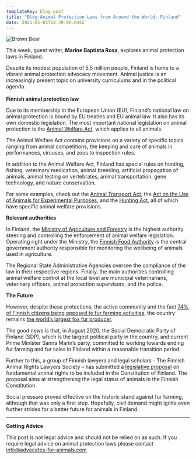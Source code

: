 ```yaml
---
templateKey: blog-post
title: "Blog:Animal Protection Laws from Around the World: Finland"
date: 2021-01-05T18:39:00.044Z
---
```

![Brown Bear](/img/brown-bear-planin.jpg)

This week, guest writer, **Marine Baptista Rosa**, explores animal protection laws in Finland.

Despite its modest population of 5,5 million people, Finland is home to a vibrant animal protection advocacy movement. Animal justice is an increasingly present topic on university curriculums and in the political agenda.\
**\
Finnish animal protection law**

Due to its membership in the European Union (EU), Finland’s national law on animal protection is bound by EU treaties and EU animal law. It also has its own domestic legislation. The most important national legislation on animal protection is the [Animal Welfare Act](https://finlex.fi/fi/laki/kaannokset/1996/en19960247.pdf), which applies to all animals.

The Animal Welfare Act contains provisions on a variety of specific topics ranging from animal competitions, the keeping and care of animals in performances, circuses, and zoos to inspection rules.

In addition to the Animal Welfare Act, Finland has special rules on hunting, fishing, veterinary medication, animal breeding, artificial propagation of animals, animal testing on vertebrates, animal transportation, gene technology, and nature conservation.

For some examples, check out the [Animal Transport Act](https://finlex.fi/fi/laki/kaannokset/2006/en20061429.pdf), the [Act on the Use of Animals for Experimental Purposes](https://www.finlex.fi/fi/laki/kaannokset/2006/en20060062.pdf), and the [Hunting Act](https://finlex.fi/en/laki/kaannokset/1993/en19930615_20130206.pdf), all of which have specific animal welfare provisions.

**Relevant authorities**

In Finland, the [Ministry of Agriculture and Forestry](https://mmm.fi/en/frontpage) is the highest authority steering and controlling the enforcement of animal welfare legislation. Operating right under the Ministry, the [Finnish Food Authority](https://www.ruokavirasto.fi/en/) is the central government authority responsible for monitoring the wellbeing of animals used in agriculture.

The Regional State Administrative Agencies oversee the compliance of the law in their respective regions. Finally, the main authorities controlling animal welfare control at the local level are municipal veterinarians, veterinary officers, animal protection supervisors, and the police.

**The Future**

However, despite these protections, the active community and the fact [74% of Finnish citizens being opposed to fur farming activities](https://www.furfreealliance.com/finnish-social-democrats-take-a-historical-stand-against-fur-farming/), the country remains [the world’s largest fox fur producer](https://www.ad-international.org/fur/go.php?id=4408&ssi=19).

The good news is that, in August 2020, the Social Democratic Party of Finland (SDP), which is the largest political party in the country, and current Prime Minister Sanna Marin’s party, committed to working towards ending fur farming and fur sales in Finland within a reasonable transition period.

Further to this, a group of Finnish lawyers and legal scholars - The Finnish Animal Rights Lawyers Society – has submitted a [legislative proposal](https://www.elaintenvuoro.fi/suomen-elainoikeusjuristit/) on fundamental animal rights to be included in the Constitution of Finland. The proposal aims at strengthening the legal status of animals in the Finnish Constitution.

Social pressure proved effective on the historic stand against fur farming, although that was only a first step. Hopefully, civil demand might ignite even further strides for a better future for animals in Finland.

- - -

**Getting Advice**

This post is not legal advice and should not be relied on as such. If you require legal advice on animal protection laws please contact info@advocates-for-animals.com